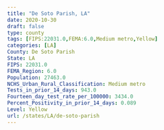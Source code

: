 ```yaml
---
title: "De Soto Parish, LA"
date: 2020-10-30
draft: false
type: county
tags: [FIPS:22031.0,FEMA:6.0,Medium metro,Yellow]
categories: [LA]
County: De Soto Parish
State: LA
FIPS: 22031.0
FEMA_Region: 6.0
Population: 27463.0
NCHS_Urban_Rural_Classification: Medium metro
Tests_in_prior_14_days: 943.0
Fourteen_day_test_rate_per_100000: 3434.0
Percent_Positivity_in_prior_14_days: 0.089
Level: Yellow
url: /states/LA/de-soto-parish
---
```



